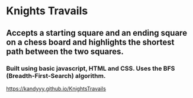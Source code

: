 # Knights Travails

## Accepts a starting square and an ending square on a chess board and highlights the shortest path between the two squares.

### Built using basic javascript, HTML and CSS.    Uses the BFS (Breadth-First-Search) algorithm.

https://kandyyy.github.io/KnightsTravails